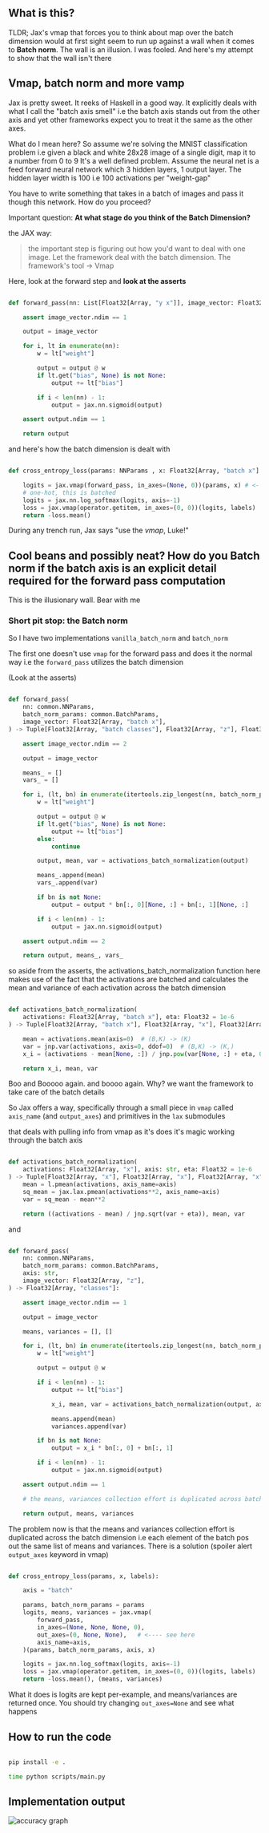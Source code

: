 ## What is this?

TLDR; Jax's vmap that forces you to think about map over the batch dimension would at first sight seem to run up against a wall when it comes to **Batch norm**.
The wall is an illusion. I was fooled. And here's my attempt to show that the wall isn't there


## Vmap, batch norm and more vamp

Jax is pretty sweet. It reeks of Haskell in a good way. It explicitly deals with what I call the "batch axis smell" i.e the batch axis stands out from the other axis and yet other frameworks expect you to treat it the same as the other axes.

What do I mean here? So assume we're solving the MNIST classification problem i.e given a black and white 28x28 image of a single digit, map it to a number from 0 to 9
It's a well defined problem.
Assume the neural net is a feed forward neural network which 3 hidden layers, 1 output layer. The hidden layer width is 100 i.e 100 activations per "weight-gap"

You have to write something that takes in a batch of images and pass it though this network. How do you proceed?

Important question: **At what stage do you think of the Batch Dimension?**

the JAX way: 

> the important step is figuring out how you'd want to deal with one image.
> Let the framework deal with the batch dimension. The framework's tool -> Vmap 

Here, look at the forward step and __look at the asserts__

```python

def forward_pass(nn: List[Float32[Array, "y x"]], image_vector: Float32[Array, "x"]) -> Float32[Array, "x"]:

    assert image_vector.ndim == 1 

    output = image_vector

    for i, lt in enumerate(nn):
        w = lt["weight"]

        output = output @ w
        if lt.get("bias", None) is not None:
            output += lt["bias"]

        if i < len(nn) - 1:
            output = jax.nn.sigmoid(output)

    assert output.ndim == 1 

    return output

```

and here's how the batch dimension is dealt with

```python

def cross_entropy_loss(params: NNParams , x: Float32[Array, "batch x"] , labels: Int32[Array, "batch z"]) -> Float32:

    logits = jax.vmap(forward_pass, in_axes=(None, 0))(params, x) # <- important bit
    # one-hot, this is batched
    logits = jax.nn.log_softmax(logits, axis=-1)
    loss = jax.vmap(operator.getitem, in_axes=(0, 0))(logits, labels)
    return -loss.mean()

```

During any trench run, Jax says "use the *vmap*, Luke!"


## Cool beans and possibly neat? How do you Batch norm if the batch axis is an explicit detail required for the forward pass computation

This is the illusionary wall. Bear with me



### Short pit stop: the Batch norm



So I have two implementations `vanilla_batch_norm` and  `batch_norm`

The first one doesn't use `vmap` for the forward pass and does it the normal way i.e the `forward_pass` utilizes the batch dimension

(Look at the asserts)

```python

def forward_pass(
    nn: common.NNParams,
    batch_norm_params: common.BatchParams,
    image_vector: Float32[Array, "batch x"],
) -> Tuple[Float32[Array, "batch classes"], Float32[Array, "z"], Float32[Array, "z"]]:

    assert image_vector.ndim == 2

    output = image_vector

    means_ = []
    vars_ = []

    for i, (lt, bn) in enumerate(itertools.zip_longest(nn, batch_norm_params)):
        w = lt["weight"]

        output = output @ w
        if lt.get("bias", None) is not None:
            output += lt["bias"]
        else:
            continue

        output, mean, var = activations_batch_normalization(output)

        means_.append(mean)
        vars_.append(var)

        if bn is not None:
            output = output * bn[:, 0][None, :] + bn[:, 1][None, :]

        if i < len(nn) - 1:
            output = jax.nn.sigmoid(output)

    assert output.ndim == 2

    return output, means_, vars_

```

so aside from the asserts, the activations_batch_normalization function here makes use of the fact that the activations are batched
and calculates the mean and variance of each activation across the batch dimension


```python

def activations_batch_normalization(
    activations: Float32[Array, "batch x"], eta: Float32 = 1e-6
) -> Tuple[Float32[Array, "batch x"], Float32[Array, "x"], Float32[Array, "x"]]:

    mean = activations.mean(axis=0)  # (B,K) -> (K)
    var = jnp.var(activations, axis=0, ddof=0)  # (B,K) -> (K,)
    x_i = (activations - mean[None, :]) / jnp.pow(var[None, :] + eta, 0.5)

    return x_i, mean, var

```


Boo and Booooo again. and boooo again. Why? we want the framework to take care of the  batch details

So Jax offers a way, specifically through a small piece in `vmap` called `axis_name` (and `output_axes`) and primitives in the `lax` submodules

that deals with pulling info from vmap as it's does it's magic working through the batch axis


```python

def activations_batch_normalization(
    activations: Float32[Array, "x"], axis: str, eta: Float32 = 1e-6
) -> Tuple[Float32[Array, "x"], Float32[Array, "x"], Float32[Array, "x"]]:
    mean = l.pmean(activations, axis_name=axis)
    sq_mean = jax.lax.pmean(activations**2, axis_name=axis)
    var = sq_mean - mean**2

    return ((activations - mean) / jnp.sqrt(var + eta)), mean, var

```

and

```python

def forward_pass(
    nn: common.NNParams,
    batch_norm_params: common.BatchParams,
    axis: str,
    image_vector: Float32[Array, "z"],
) -> Float32[Array, "classes"]:

    assert image_vector.ndim == 1

    output = image_vector

    means, variances = [], []

    for i, (lt, bn) in enumerate(itertools.zip_longest(nn, batch_norm_params)):
        w = lt["weight"]

        output = output @ w

        if i < len(nn) - 1:
            output += lt["bias"]

            x_i, mean, var = activations_batch_normalization(output, axis)

            means.append(mean)
            variances.append(var)

        if bn is not None:
            output = x_i * bn[:, 0] + bn[:, 1]

        if i < len(nn) - 1:
            output = jax.nn.sigmoid(output)

    assert output.ndim == 1

    # the means, variances collection effort is duplicated across batches

    return output, means, variances


```

The problem now is that the means and variances collection effort is duplicated across the batch dimension i.e each element of the batch pos out the same list of means and variances. There is a solution (spoiler alert `output_axes` keyword in vmap)


```python

def cross_entropy_loss(params, x, labels):

    axis = "batch"

    params, batch_norm_params = params
    logits, means, variances = jax.vmap(
        forward_pass,
        in_axes=(None, None, None, 0),
        out_axes=(0, None, None),   # <---- see here
        axis_name=axis,
    )(params, batch_norm_params, axis, x)

    logits = jax.nn.log_softmax(logits, axis=-1)
    loss = jax.vmap(operator.getitem, in_axes=(0, 0))(logits, labels)
    return -loss.mean(), (means, variances)

```

What it does is logits are kept per-example, and means/variances are returned once. You should try changing `out_axes=None` and see what happens




## How to run the code

```bash

pip install -e .

time python scripts/main.py

```

## Implementation output

![accuracy graph](./output.png)
